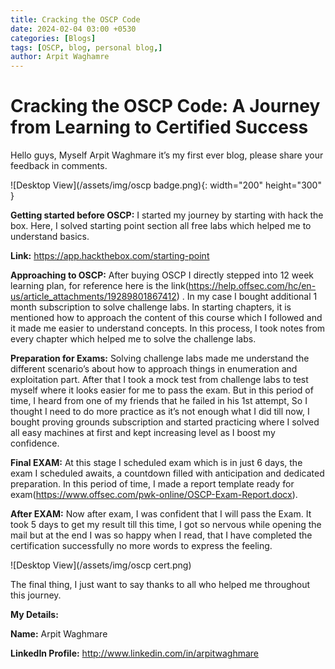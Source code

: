 ```yaml
---
title: Cracking the OSCP Code
date: 2024-02-04 03:00 +0530
categories: [Blogs]
tags: [OSCP, blog, personal blog,]
author: Arpit Waghamre
---
```



<h1>Cracking the OSCP Code: A Journey from Learning to Certified Success</h1>


Hello guys, Myself Arpit Waghmare it’s my first ever blog, please share your feedback in comments.

![Desktop View](/assets/img/oscp badge.png){: width="200" height="300" }

<b>Getting started before OSCP:</b> I started my journey by starting with hack the box. Here, I solved starting point section all free labs which helped me to understand basics.


<b>Link:</b>  https://app.hackthebox.com/starting-point


<b>Approaching to OSCP:</b> After buying OSCP I directly stepped into 12 week learning plan, for reference here is the link(https://help.offsec.com/hc/en-us/article_attachments/19289801867412) . In my case I bought additional 1 month subscription to solve challenge labs. In starting chapters, it is mentioned how to approach the content of this course which I followed and it made me easier to understand concepts. In this process, I took notes from every chapter which helped me to solve the challenge labs.


<b>Preparation for Exams:</b> Solving challenge labs made me understand the different scenario’s about how to approach things in enumeration and exploitation part. After that I took a mock test from challenge labs to test myself where it looks easier for me to pass the exam. But in this period of time, I heard from one of my friends that he failed in his 1st attempt, So I thought I need to do more practice as it’s not enough what I did till now, I bought proving grounds subscription and started practicing where I solved all easy machines at first and kept increasing level as I boost my confidence.



<b>Final EXAM:</b> At this stage I scheduled exam which is in just 6 days, the exam I scheduled awaits, a countdown filled with anticipation and dedicated preparation. In this period of time, I made a report template ready for exam(https://www.offsec.com/pwk-online/OSCP-Exam-Report.docx). 


<b>After EXAM:</b> Now after exam, I was confident that I will pass the Exam. It took 5 days to get my result till this time, I got so nervous while opening the mail but at the end I was so happy when I read, that I have completed the certification successfully no more words to express the feeling.

![Desktop View](/assets/img/oscp cert.png)


The final thing, I just want to say thanks to all who helped me throughout this journey.

<b>My Details:</b>


<b>Name:</b> Arpit Waghmare 


<b>LinkedIn Profile:</b> http://www.linkedin.com/in/arpitwaghmare
 

